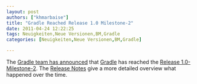 ```yaml
---
layout: post
authors: ["khmarbaise"]
title: "Gradle Reached Release 1.0 Milestone-2"
date: 2011-04-24 12:22:25
tags: Neuigkeiten,Neue Versionen,BM,Gradle
categories: [Neuigkeiten,Neue Versionen,BM,Gradle]

---
```

The <a href="http://wiki.gradle.org/display/GRADLE/2011/04/09/Gradle+1.0-milestone-2+released">Gradle team has announced</a> that <a href="http://www.gradle.org">Gradle</a> has reached the <a href="http://gradle.org/downloads.html">Release 1.0-Milestone-2</a>. The <a href="http://wiki.gradle.org/display/GRADLE/Gradle+1.0-milestone-2+Release+Notes">Release Notes</a> give a more detailed overview what happened over the time.
